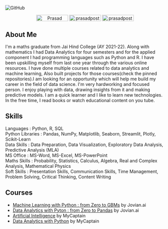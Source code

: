 ![GitHub](https://user-images.githubusercontent.com/95558446/223696873-15982f95-385e-4f58-b8ce-f7a0ccc43664.png)
<div align='center'>
<a href="https://www.linkedin.com/in/prasad-posture-6a3a77215/" target="blank"><img align="center" src="https://img.shields.io/badge/-Prasad Posture-blue?style=flat-square&logo=Linkedin&logoColor=white&link=https://www.linkedin.com/in/prasad-posture-6a3a77215/" alt="Prasad Posture" height="20" width="100" /></a>
<a href="https://github.com/prasadposture" target="blank"><img align="center" src="https://img.shields.io/badge/-prasadposture-black?style=flat-square&logo=GitHub&logoColor=white&link=https://github.com/prasadposture" alt="prasadposture" height="20" width="100" /></a>
<a href="https://www.kaggle.com/prasadposture121" target="blank"><img align="center" src="https://img.shields.io/badge/-prasadposture121-blue?style=flat-square&logo=Kaggle&logoColor=white&link=https://www.kaggle.com/prasadposture121" alt="prasadposture121" height="20" width="100" /></a>
</div>
<h2 > About Me </h2>
I'm a maths graduate from Jai Hind College (AY 2021-22). Along with mathematics I had Data Analytics for four semesters and for the applied component I had programming languages such as Python and R. I have been upskilling myself from last one year through the various online resources. I have done multiple courses related to data analytics and machine learning, Also built projects for those courses(check the pinned repositories).I am looking for an opportunity which will help me build my career in the field of data science. I'm very hardworking and focused person. I enjoy playing with data, drawing insights from it and making predictive models. I am a quick learner and I like to learn new technologies. In the free time, I read books or watch educational content on you tube. 
<br>
<h2> Skills </h2>
Languages : Python, R, SQL<br>
Python Libraries : Pandas, NumPy, Matplotlib, Seaborn, Streamlit, Plotly, Scikit-Learn<br>
Data Skills : Data Preparation, Data Visualization, Exploratory Data Analysis, Predictive Analysis (MLA)<br>
MS Office : MS-Word, MS-Excel, MS-PowerPoint<br>
Maths Skills : Probability, Statistics, Calculus, Algebra, Real and Complex Analysis, Mathematical Physics<br>
Soft Skills : Presentation Skills, Communication Skills, Time Management, Problem Solving, Critical Thinking, Content Writing
<br>
<h2> Courses </h2>




* [Machine Learning with Python : from Zero to GBMs](https://jovian.com/certificate/MFQTQMJYGI) by Jovian.ai
* [Data Analytics with Pyton : from Zero to Pandas](https://jovian.com/certificate/MFQTOOJVGI) by Jovian.ai
* [Artificial Intelligence](https://drive.google.com/file/d/1oe2VOHz4Jp9FrKoiiKCtJPQqB9U8uOWm/view) by MyCaptain
* [Data Analytics with Python](https://drive.google.com/file/d/1l6aKdzuxLXTd1IvpoQirhfJGbWHhMh4Y/view) by MyCaptain

